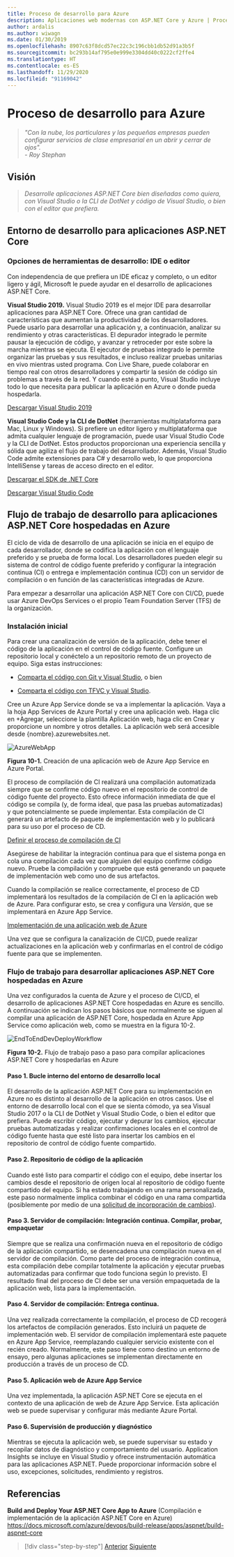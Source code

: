 ```yaml
---
title: Proceso de desarrollo para Azure
description: Aplicaciones web modernas con ASP.NET Core y Azure | Proceso de desarrollo para Azure
author: ardalis
ms.author: wiwagn
ms.date: 01/30/2019
ms.openlocfilehash: 8907c63f8dcd57ec22c3c196cbb1db52d91a3b5f
ms.sourcegitcommit: bc293b14af795e0e999e3304dd40c0222cf2ffe4
ms.translationtype: HT
ms.contentlocale: es-ES
ms.lasthandoff: 11/29/2020
ms.locfileid: "91169042"
---
```

# <a name="development-process-for-azure"></a>Proceso de desarrollo para Azure

> _"Con la nube, los particulares y las pequeñas empresas pueden configurar servicios de clase empresarial en un abrir y cerrar de ojos"._  
> _- Roy Stephan_

## <a name="vision"></a>Visión

> *Desarrolle aplicaciones ASP.NET Core bien diseñadas como quiera, con Visual Studio o la CLI de DotNet y código de Visual Studio, o bien con el editor que prefiera.*

## <a name="development-environment-for-aspnet-core-apps"></a>Entorno de desarrollo para aplicaciones ASP.NET Core

### <a name="development-tools-choices-ide-or-editor"></a>Opciones de herramientas de desarrollo: IDE o editor

Con independencia de que prefiera un IDE eficaz y completo, o un editor ligero y ágil, Microsoft le puede ayudar en el desarrollo de aplicaciones ASP.NET Core.

**Visual Studio 2019.** Visual Studio 2019 es el mejor IDE para desarrollar aplicaciones para ASP.NET Core. Ofrece una gran cantidad de características que aumentan la productividad de los desarrolladores. Puede usarlo para desarrollar una aplicación y, a continuación, analizar su rendimiento y otras características. El depurador integrado le permite pausar la ejecución de código, y avanzar y retroceder por este sobre la marcha mientras se ejecuta. El ejecutor de pruebas integrado le permite organizar las pruebas y sus resultados, e incluso realizar pruebas unitarias en vivo mientras usted programa. Con Live Share, puede colaborar en tiempo real con otros desarrolladores y compartir la sesión de código sin problemas a través de la red. Y cuando esté a punto, Visual Studio incluye todo lo que necesita para publicar la aplicación en Azure o donde pueda hospedarla.

[Descargar Visual Studio 2019](https://aka.ms/vsdownload?utm_source=mscom&utm_campaign=msdocs)

**Visual Studio Code y la CLI de DotNet** (herramientas multiplataforma para Mac, Linux y Windows). Si prefiere un editor ligero y multiplataforma que admita cualquier lenguaje de programación, puede usar Visual Studio Code y la CLI de DotNet. Estos productos proporcionan una experiencia sencilla y sólida que agiliza el flujo de trabajo del desarrollador. Además, Visual Studio Code admite extensiones para C\# y desarrollo web, lo que proporciona IntelliSense y tareas de acceso directo en el editor.

[Descargar el SDK de .NET Core](https://dotnet.microsoft.com/download)

[Descargar Visual Studio Code](https://code.visualstudio.com/download)

## <a name="development-workflow-for-azure-hosted-aspnet-core-apps"></a>Flujo de trabajo de desarrollo para aplicaciones ASP.NET Core hospedadas en Azure

El ciclo de vida de desarrollo de una aplicación se inicia en el equipo de cada desarrollador, donde se codifica la aplicación con el lenguaje preferido y se prueba de forma local. Los desarrolladores pueden elegir su sistema de control de código fuente preferido y configurar la integración continua (CI) o entrega e implementación continua (CD) con un servidor de compilación o en función de las características integradas de Azure.

Para empezar a desarrollar una aplicación ASP.NET Core con CI/CD, puede usar Azure DevOps Services o el propio Team Foundation Server (TFS) de la organización.

### <a name="initial-setup"></a>Instalación inicial

Para crear una canalización de versión de la aplicación, debe tener el código de la aplicación en el control de código fuente. Configure un repositorio local y conéctelo a un repositorio remoto de un proyecto de equipo. Siga estas instrucciones:

- [Comparta el código con Git y Visual Studio](/azure/devops/git/share-your-code-in-git-vs), o bien

- [Comparta el código con TFVC y Visual Studio](/azure/devops/tfvc/share-your-code-in-tfvc-vs).

Cree un Azure App Service donde se va a implementar la aplicación. Vaya a la hoja App Services de Azure Portal y cree una aplicación web. Haga clic en +Agregar, seleccione la plantilla Aplicación web, haga clic en Crear y proporcione un nombre y otros detalles. La aplicación web será accesible desde {nombre}.azurewebsites.net.

![AzureWebApp](./media/image10-2.png)

**Figura 10-1.** Creación de una aplicación web de Azure App Service en Azure Portal.

El proceso de compilación de CI realizará una compilación automatizada siempre que se confirme código nuevo en el repositorio de control de código fuente del proyecto. Esto ofrece información inmediata de que el código se compila (y, de forma ideal, que pasa las pruebas automatizadas) y que potencialmente se puede implementar. Esta compilación de CI generará un artefacto de paquete de implementación web y lo publicará para su uso por el proceso de CD.

[Definir el proceso de compilación de CI](/azure/devops/pipelines/ecosystems/dotnet-core)

Asegúrese de habilitar la integración continua para que el sistema ponga en cola una compilación cada vez que alguien del equipo confirme código nuevo. Pruebe la compilación y compruebe que está generando un paquete de implementación web como uno de sus artefactos.

Cuando la compilación se realice correctamente, el proceso de CD implementará los resultados de la compilación de CI en la aplicación web de Azure. Para configurar esto, se crea y configura una *Versión*, que se implementará en Azure App Service.

[Implementación de una aplicación web de Azure](/azure/devops/pipelines/targets/webapp)

Una vez que se configura la canalización de CI/CD, puede realizar actualizaciones en la aplicación web y confirmarlas en el control de código fuente para que se implementen.

### <a name="workflow-for-developing-azure-hosted-aspnet-core-applications"></a>Flujo de trabajo para desarrollar aplicaciones ASP.NET Core hospedadas en Azure

Una vez configurados la cuenta de Azure y el proceso de CI/CD, el desarrollo de aplicaciones ASP.NET Core hospedadas en Azure es sencillo. A continuación se indican los pasos básicos que normalmente se siguen al compilar una aplicación de ASP.NET Core, hospedada en Azure App Service como aplicación web, como se muestra en la figura 10-2.

![EndToEndDevDeployWorkflow](./media/image10-3.png)

**Figura 10-2.** Flujo de trabajo paso a paso para compilar aplicaciones ASP.NET Core y hospedarlas en Azure

#### <a name="step-1-local-dev-environment-inner-loop"></a>Paso 1. Bucle interno del entorno de desarrollo local

El desarrollo de la aplicación ASP.NET Core para su implementación en Azure no es distinto al desarrollo de la aplicación en otros casos. Use el entorno de desarrollo local con el que se sienta cómodo, ya sea Visual Studio 2017 o la CLI de DotNet y Visual Studio Code, o bien el editor que prefiera. Puede escribir código, ejecutar y depurar los cambios, ejecutar pruebas automatizadas y realizar confirmaciones locales en el control de código fuente hasta que esté listo para insertar los cambios en el repositorio de control de código fuente compartido.

#### <a name="step-2-application-code-repository"></a>Paso 2. Repositorio de código de la aplicación

Cuando esté listo para compartir el código con el equipo, debe insertar los cambios desde el repositorio de origen local al repositorio de código fuente compartido del equipo. Si ha estado trabajando en una rama personalizada, este paso normalmente implica combinar el código en una rama compartida (posiblemente por medio de una [solicitud de incorporación de cambios](/azure/devops/git/pull-requests)).

#### <a name="step-3-build-server-continuous-integration-build-test-package"></a>Paso 3. Servidor de compilación: Integración continua. Compilar, probar, empaquetar

Siempre que se realiza una confirmación nueva en el repositorio de código de la aplicación compartido, se desencadena una compilación nueva en el servidor de compilación. Como parte del proceso de integración continua, esta compilación debe compilar totalmente la aplicación y ejecutar pruebas automatizadas para confirmar que todo funciona según lo previsto. El resultado final del proceso de CI debe ser una versión empaquetada de la aplicación web, lista para la implementación.

#### <a name="step-4-build-server-continuous-delivery"></a>Paso 4. Servidor de compilación: Entrega continua.

Una vez realizada correctamente la compilación, el proceso de CD recogerá los artefactos de compilación generados. Esto incluirá un paquete de implementación web. El servidor de compilación implementará este paquete en Azure App Service, reemplazando cualquier servicio existente con el recién creado. Normalmente, este paso tiene como destino un entorno de ensayo, pero algunas aplicaciones se implementan directamente en producción a través de un proceso de CD.

#### <a name="step-5-azure-app-service-web-app"></a>Paso 5. Aplicación web de Azure App Service

Una vez implementada, la aplicación ASP.NET Core se ejecuta en el contexto de una aplicación de web de Azure App Service. Esta aplicación web se puede supervisar y configurar más mediante Azure Portal.

#### <a name="step-6-production-monitoring-and-diagnostics"></a>Paso 6. Supervisión de producción y diagnóstico

Mientras se ejecuta la aplicación web, se puede supervisar su estado y recopilar datos de diagnóstico y comportamiento del usuario. Application Insights se incluye en Visual Studio y ofrece instrumentación automática para las aplicaciones ASP.NET. Puede proporcionar información sobre el uso, excepciones, solicitudes, rendimiento y registros.

## <a name="references"></a>Referencias

**Build and Deploy Your ASP.NET Core App to Azure** (Compilación e implementación de la aplicación ASP.NET Core en Azure)  
<https://docs.microsoft.com/azure/devops/build-release/apps/aspnet/build-aspnet-core>

>[!div class="step-by-step"]
>[Anterior](test-asp-net-core-mvc-apps.md)
>[Siguiente](azure-hosting-recommendations-for-asp-net-web-apps.md)
